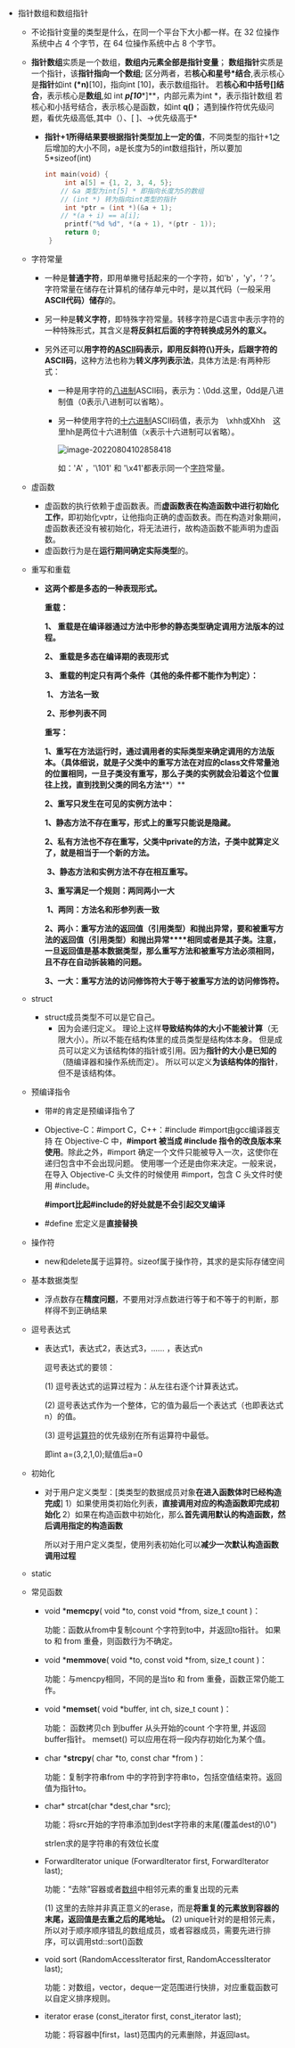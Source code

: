 * 指针数组和数组指针

  * 不论指针变量的类型是什么，在同一个平台下大小都一样。在 32 位操作系统中占 4 个字节，在 64 位操作系统中占 8 个字节。

  * **指针数组**实质是一个数组，**数组内元素全部是指针变量**； **数组指针**实质是一个指针，该**指针指向一个数组**; 
        区分两者，若**核心和星号\*结合**,表示核心是**指针**如int **(\*n)**[10]，指向int [10]，表示数组指针。
        若**核心和中括号[]结合**，表示核心是**数组**,如 int ***p[10****]**，内部元素为int \*，表示指针数组
        若核心和小括号结合，表示核心是函数，如int **q()**；
        遇到操作符优先级问题，看优先级高低,其中（）、[ ]、->优先级高于\*

    * **指针+1所得结果要根据指针类型加上一定的值**，不同类型的指针+1之后增加的大小不同，a是长度为5的int数组指针，所以要加5*sizeof(int)

      ```c++
      int main(void) {
           int a[5] = {1, 2, 3, 4, 5};
          // &a 类型为int[5] * 即指向长度为5的数组
          // (int *) 转为指向int类型的指针
           int *ptr = (int *)(&a + 1);
          // *(a + i) == a[i];
           printf("%d %d", *(a + 1), *(ptr - 1));
           return 0;
       }
      ```

      

  * 字符常量

    * 一种是**普通字符**，即用单撇号括起来的一个字符，如'b' ，'y'，‘？’。字符常量在储存在计算机的储存单元中时，是以其代码（一般采用**ASCII代码）储存**的。

    * 另一种是**转义字符**，即特殊字符常量。转移字符是C语言中表示字符的一种特殊形式，其含义是**将反斜杠后面的字符转换成另外的意义。**

    * 另外还可以**用字符的[ASCII](https://baike.baidu.com/item/ASCII)码表示，即用反斜符(\\)开头，后跟字符的ASCII码**，这种方法也称为**转义序列表示法**，具体方法是:有两种形式：

      * 一种是用字符的[八进制](https://baike.baidu.com/item/八进制)ASCII码，表示为：\0dd.这里，0dd是八进制值（0表示八进制可以省略）。

      * 另一种使用字符的[十六进制](https://baike.baidu.com/item/十六进制)ASCII码值，表示为　\xhh或Xhh　这里hh是两位十六进制值（x表示十六进制可以省略）。

        ![image-20220804102858418](info/LiuLearningNotes/img/image-20220804102858418.png)

        如：'A' ，'\101' 和 '\x41'都表示同一个[字符](https://baike.baidu.com/item/字符)常量。

  * 虚函数

    * 虚函数的执行依赖于虚函数表。而**虚函数表在构造函数中进行初始化工作**，即初始化vptr，让他指向正确的虚函数表。而在构造对象期间，虚函数表还没有被初始化，将无法进行，故构造函数不能声明为虚函数。
    * 虚函数行为是在**运行期间确定实际类型**的。

  * 重写和重载

    * **这两个都是多态的一种表现形式。**

      **重载：**

        **1、 重载是在编译器通过方法中形参的静态类型确定调用方法版本的过程。**

        **2、 重载是多态在编译期的表现形式**

        **3、 重载的判定只有两个条件（其他的条件都不能作为判定）：**

      ​      **1、 方法名一致**

      ​      **2、形参列表不同**

      **重写：**

        **1、重写在方法运行时，通过调用者的实际类型来确定调用的方法版本。（具体细说，就是子父类中的重写方法在对应的class文件常量池的位置相同，一旦子类没有重写，那么子类的实例就会沿着这个位置往上找，直到找到父类的同名方法****）**

        **2、重写只发生在可见的实例方法中：**

      ​      **1、静态方法不存在重写，形式上的重写只能说是隐藏。**

      ​      **2、私有方法也不存在重写，父类中private的方法，子类中就算定义了，就是相当于一个新的方法。**

      ​      **3、静态方法和实例方法不存在相互重写。**

        **3、重写满足一个规则：两同两小一大**

      ​      **1、两同：方法名和形参列表一致**

      ​      **2、两小：重写方法的返回值（引用类型）和抛出异常，要和被重写方法的返回值（引用类型）和抛出异常****相同或者是其子类。注意，一旦返回值是基本数据类型，那么重写方法和被重写方法必须相同，且不存在自动拆装箱的问题。**

      ​      **3、一大：重写方法的访问修饰符大于等于被重写方法的访问修饰符。**

  * struct

    * struct成员类型不可以是它自己。
      * 因为会递归定义。
        理论上这样**导致结构体的大小不能被计算**（无限大小）。所以不能在结构体里的成员类型是结构体本身。
        但是成员可以定义为该结构体的指针或引用。因为**指针的大小是已知的**（随编译器和操作系统而定）。
        所以可以定义**为该结构体的指针**，但不是该结构体。

  * 预编译指令

    * 带#的肯定是预编译指令了

    * Objective-C：#import
      C，C++：#include
      \#import由gcc编译器支持
      在 Objective-C 中，**#import 被当成 #include 指令的改良版本来使用**。除此之外，#import 确定一个文件只能被导入一次，这使你在递归包含中不会出现问题。
      使用哪一个还是由你来决定。一般来说，在导入 Objective-C 头文件的时候使用 #import，包含 C 头文件时使用 #include。

      **\#import比起#include的好处就是不会引起交叉编译**

    * \#define 宏定义是**直接替换**

  * 操作符

    * new和delete属于运算符。sizeof属于操作符，其求的是实际存储空间

  * 基本数据类型

    * 浮点数存在**精度问题**，不要用对浮点数进行等于和不等于的判断，那样得不到正确结果

  * 逗号表达式

    * 表达式1，表达式2，表达式3，...... ，表达式n

      逗号表达式的要领：

      (1) 逗号表达式的运算过程为：从左往右逐个计算表达式。

      (2) 逗号表达式作为一个整体，它的值为最后一个表达式（也即表达式n）的值。

      (3) 逗号[运算符](https://baike.baidu.com/item/运算符)的优先级别在所有运算符中最低。

      即int a=(3,2,1,0);赋值后a=0

  * 初始化

    * 对于用户定义类型：[类类型的数据成员对象**在进入函数体时已经构造完成**]
      1）如果使用类初始化列表，**直接调用对应的构造函数即完成初始化**
      2）如果在构造函数中初始化，那么**首先调用默认的构造函数，然后调用指定的构造函数**

      所以对于用户定义类型，使用列表初始化可以**减少一次默认构造函数调用过程**

  * static

  * 常见函数

    * void ***memcpy**( void *to, const void *from, size_t count )：

      功能：函数从from中复制count 个字符到to中，并返回to指针。 如果to 和 from 重叠，则函数行为不确定。

    * void ***memmove**( void *to, const void *from, size_t count )：

      功能：与mencpy相同，不同的是当to 和 from 重叠，函数正常仍能工作。

    * void ***memset**( void *buffer, int ch, size_t count )：

      功能： 函数拷贝ch 到buffer 从头开始的count 个字符里, 并返回buffer指针。 memset() 可以应用在将一段内存初始化为某个值。

    * char ***strcpy**( char *to, const char *from )：

      功能：复制字符串from 中的字符到字符串to，包括空值结束符。返回值为指针to。

    * char*  strcat(char *dest,char *src);

      功能：将src开始的字符串添加到dest字符串的末尾(覆盖dest的\0")

      strlen求的是字符串的有效位长度

    * ForwardIterator unique (ForwardIterator first, ForwardIterator last);
      
      功能：“去除”容器或者[数组](https://so.csdn.net/so/search?q=数组&spm=1001.2101.3001.7020)中相邻元素的重复出现的元素
      
      (1) 这里的去除并非真正意义的erase，而是**将重复的元素放到容器的末尾，返回值是去重之后的尾地址。** 
      (2) unique针对的是相邻元素，所以对于顺序顺序错乱的数组成员，或者容器成员，需要先进行排序，可以调用std::sort()函数
      
    * void sort (RandomAccessIterator first, RandomAccessIterator last);
      
      功能：对数组，vector，deque一定范围进行快排，对应重载函数可以自定义排序规则。
      
    * iterator erase (const_iterator first, const_iterator last);
      
      功能：将容器中[first，last)范围内的元素删除，并返回last。
      
      

